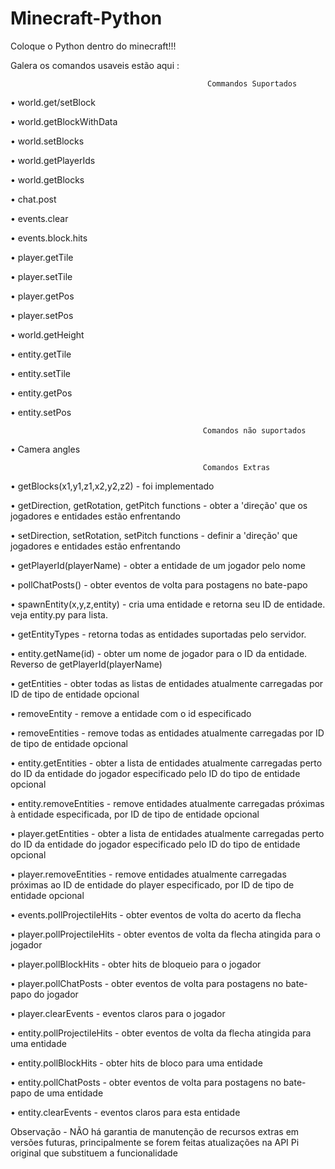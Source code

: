 # Minecraft-Python
Coloque o Python dentro do minecraft!!!

Galera os comandos usaveis estão aqui :

                                                Commandos Suportados

• world.get/setBlock

• world.getBlockWithData

• world.setBlocks

• world.getPlayerIds

• world.getBlocks

• chat.post

• events.clear

• events.block.hits

• player.getTile

• player.setTile

• player.getPos

• player.setPos

• world.getHeight

• entity.getTile

• entity.setTile

• entity.getPos

• entity.setPos

                                               Comandos não suportados

• Camera angles

                                               Comandos Extras

• getBlocks(x1,y1,z1,x2,y2,z2) - foi implementado

• getDirection, getRotation, getPitch functions - obter a 'direção' que os jogadores e entidades estão enfrentando

• setDirection, setRotation, setPitch functions - definir a 'direção' que jogadores e entidades estão enfrentando

• getPlayerId(playerName) - obter a entidade de um jogador pelo nome

• pollChatPosts() - obter eventos de volta para postagens no bate-papo

• spawnEntity(x,y,z,entity) - cria uma entidade e retorna seu ID de entidade. veja entity.py para lista.

• getEntityTypes - retorna todas as entidades suportadas pelo servidor.

• entity.getName(id) - obter um nome de jogador para o ID da entidade. Reverso de getPlayerId(playerName)

• getEntities - obter todas as listas de entidades atualmente carregadas por ID de tipo de entidade opcional

• removeEntity - remove a entidade com o id especificado

• removeEntities - remove todas as entidades atualmente carregadas por ID de tipo de entidade opcional

• entity.getEntities - obter a lista de entidades atualmente carregadas perto do ID da entidade do jogador especificado pelo ID do tipo de entidade opcional

• entity.removeEntities - remove entidades atualmente carregadas próximas à entidade especificada, por ID de tipo de entidade opcional

• player.getEntities - obter a lista de entidades atualmente carregadas perto do ID da entidade do jogador especificado pelo ID do tipo de entidade opcional

• player.removeEntities - remove entidades atualmente carregadas próximas ao ID de entidade do player especificado, por ID de tipo de entidade opcional

• events.pollProjectileHits - obter eventos de volta do acerto da flecha

• player.pollProjectileHits - obter eventos de volta da flecha atingida para o jogador

• player.pollBlockHits - obter hits de bloqueio para o jogador

• player.pollChatPosts - obter eventos de volta para postagens no bate-papo do jogador

• player.clearEvents - eventos claros para o jogador

• entity.pollProjectileHits - obter eventos de volta da flecha atingida para uma entidade

• entity.pollBlockHits - obter hits de bloco para uma entidade

• entity.pollChatPosts - obter eventos de volta para postagens no bate-papo de uma entidade

• entity.clearEvents - eventos claros para esta entidade

Observação - NÃO há garantia de manutenção de recursos extras em versões futuras, principalmente se forem feitas atualizações na API Pi original que substituem a funcionalidade



